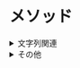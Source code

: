 # メソッド

<details>
  <summary>文字列関連</summary>

  ## split
  - 文字列に対して使う
  - 文字列を半角スペースを区切りとして配列に変換する
  - 引数として半角スペース以外のセパレータ（区切り文字）を指定することもできる
  ```rb
  'a,b,c'.split(',')
  # => [a, b, c]
  ```
</details>

<details>
  <summary>その他</summary>

  ## controller_path
  - コントローラのパスを返す
    ```rb
    Admin::UsersController.controller_path
    # =>'admin/users'
    ```
  - レシーバなしの場合は現在のページのコントローラを返す

  ## is_a?(クラスやモジュール)
  - 引数がクラスである場合、レシーバーであるオブジェクトが指定したクラスもしくはそのサブクラスのインスタンである場合にtrue、そうでければfalseを返す
  - 引数がモジュールである場合、レシーバーであるオブジェクトが指定したモジュールを含むクラスもしくはそのサブクラスのインスタンスである場合にtrue、そうでなければfalseを返す

  ## strftime(format)
  - 時刻を指定したフォーマットに沿って変換し文字列として返す
  ### 参考リンク
  <https://docs.ruby-lang.org/ja/latest/method/Time/i/strftime.html>

  ## invert
  - ハッシュのキーを値に、値をキーに変換する。

  ## except(:キー)
  - ハッシュに対して使う
  - 引数で指定したキーと値の組み合わせを除外したハッシュを返す
</details>